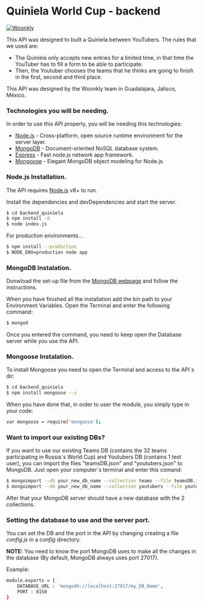 # Quiniela World Cup - backend

[![Woonkly](https://woonkly.com/img/powered_woonkly.png)](https://woonkly.com)

This API was designed to built a Quiniela between YouTubers. The rules that we used are:
  - The Quiniela only accepts new entries for  a limited time, in that time the YouTuber has to fill a form to be able to participate.
  - Then, the Youtuber chooses the teams that he thinks are going to finish in the first, second and third place.

This API was designed by the Woonkly team in Guadalajara, Jalisco, México.

### Technologies you will be needing.

In order to use this API properly, you will be needing this technologies:

* [Node.js](https://nodejs.org/en/) - Cross-platform, open source runtime environment for the server layer.
* [MongoDB](https://www.mongodb.com/) - Document-oriented NoSQL database system.
* [Express](http://expressjs.com/) - Fast node.js network app framework.
* [Mongoose](http://mongoosejs.com/) - Elegant MongoDB object modeling for Node.js.

### Node.js Installation.

The API requires [Node.js](https://nodejs.org/) v8+ to run.

Install the dependencies and devDependencies and start the server.

```sh
$ cd backend_quiniela
$ npm install -d
$ node index.js
```

For production environments...

```sh
$ npm install --production
$ NODE_ENV=production node app
```

### MongoDB Instalation.
Donwload the set-up file from the [MongoDB webpage](https://www.mongodb.com/) and follow the instructions.

When you have finished all the installation add the bin path to your Environment Variables. Open the Terminal and enter the following command:
```sh
$ mongod
```
Once you entered the command, you need to keep open the Database server while you use the API.

### Mongoose Instalation.
To install Mongoose you need to open the Terminal and access to the API´s dir:
```sh
$ cd backend_quiniela
$ npm install mongoose --s
```
When you have done that, in order to user the module, you simply type in your code:
```sh
var mongoose = require('mongoose');
```
### Want to import our existing DBs?
If you want to use our existing Teams DB (contains the 32 teams participating in Russia´s World Cup) and Youtubers DB (contains 1 test user), you can import the files "teamsDB.json" and "youtubers.json" to MongoDB. Just open your computer´s terminal and enter this comand:
```sh
$ mongoimport --db your_new_db_name --collection teams --file teamsDB.json_path
$ mongoimport --db your_new_db_name --collection youtubers --file youtubers.json_path
```
After that your MongoDB server should have a new database with the 2 collections.

### Setting the database to use and the server port.
You can set the DB and the port in the API by changing creating a file _config.js_ in a _config_ directory.

**NOTE:** You need to know the port MongoDB uses to make all the changes in the database (By default, MongoDB always uses port 27017).

Example:
```sh
module.exports = {
    DATABASE_URL : 'mongodb://localhost:27017/my_DB_Name',
    PORT : 8150
}
```